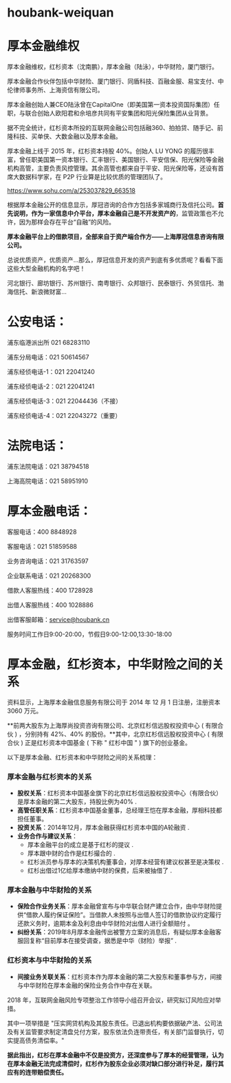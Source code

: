 # houbank-weiquan
# 厚本金融维权

厚本金融维权，红杉资本（沈南鹏），厚本金融（陆泳），中华财险，厦门银行。

厚本金融合作伙伴包括中华财险、厦门银行、同盾科技、百融金服、易宝支付、中伦律师事务所、上海资信有限公司。

厚本金融创始人兼CEO陆泳曾在CapitalOne（即美国第一资本投资国际集团）任职，与联合创始人欧阳君和佘培彦共同有平安集团和阳光保险集团从业背景。

据不完全统计，红杉资本所投的互联网金融公司包括融360、拍拍贷、随手记、前隆科技、买单侠、大数金融以及厚本金融。

厚本金融上线于 2015 年，红杉资本持股 40%。创始人 LU YONG 的履历很丰富，曾任职美国第一资本银行、汇丰银行、美国银行、平安信保、阳光保险等金融机构高管，主要负责风控管理。其余高管也都来自于平安、阳光保险等，还设有首席大数据科学家，在 P2P 行业算是比较优质的管理团队了。

https://www.sohu.com/a/253037829_663518

根据厚本金融公开的信息显示，厚冠咨询的合作方包括多家城商行及信托公司。**首先说明，作为一家信息中介平台，厚本金融自己是不开发资产的**，监管政策也不允许，因为那样会存在平台“自融”的风险。

**厚本金融平台上的借款项目，全部来自于资产端合作方——上海厚冠信息咨询有限公司。**

总说优质资产，优质资产…那么，厚冠信息开发的资产到底有多优质呢？看看下面这些大型金融机构的名字吧！

河北银行、廊坊银行、苏州银行、南粤银行、众邦银行、民泰银行、外贸信托、渤海信托、新浪微财富…

# 公安电话：

浦东临港派出所 021 68283110

浦东分局电话：021 50614567

浦东经侦电话-1：021 22041240 

浦东经侦电话-2：021 22041241

浦东经侦电话-3：021 22044436（不接）

浦东经侦电话-4：021 22043272（重要）

# 法院电话：

浦东法院电话：021 38794518

上海高院电话：021 58951910

# 厚本金融电话：

客服电话：400 8848928

客服电话：021 51859588

业务咨询电话：021 31763597

企业联系电话：021 20268300

借款人客服热线：400 1728928

出借人客服热线：400 1028886

出借客服邮箱：service@houbank.cn

服务时间工作日9:00-20:00，节假日9:00-12:00,13:30-18:00

# 厚本金融，红杉资本，中华财险之间的关系

资料显示，上海厚本金融信息服务有限公司于 2014 年 12 月 1 日注册，注册资本 3060 万元。

**前两大股东为上海厚尚投资咨询有限公司、北京红杉信远股权投资中心 ( 有限合伙 ) ，分别持有 42%、40% 的股份。**其中，北京红杉信远股权投资中心 ( 有限合伙 ) 正是红杉资本中国基金 ( 下称 " 红杉中国 " ) 旗下的创业基金。

以下是厚本金融、红杉资本和中华财险之间的关系梳理：

### 厚本金融与红杉资本的关系

- **股权关系**：红杉资本中国基金旗下的北京红杉信远股权投资中心（有限合伙）是厚本金融的第二大股东，持股比例为40% .
- **高管任职关系**：红杉资本中国基金董事，总经理王恺在厚本金融，厚相科技都担任董事。
- **投资关系**：2014年12月，厚本金融获得红杉资本中国的A轮融资 .
- **业务合作与建议关系**：
  - 厚本金融平台的成立是基于红杉的提议 .
  - 厚本跟中财的合作是红杉撮合的 .
  - 红杉派员参与厚本的决策机构董事会，对厚本经营有建议权甚至是决策权 .
  - 红杉出借过1亿给厚本缴纳中财的保费，后来被抽借了 .

### 厚本金融与中华财险的关系

- **保险合作业务关系**：厚本金融曾宣布与中华联合财产建立合作，由中华财险提供“借款人履约保证保险”。当借款人未按照与出借人签订的借款协议约定履行还款义务时，逾期本金及利息由中华财险对出借人进行全额赔付 。
- **纠纷关系**：2019年8月厚本金融传出被警方立案的消息后，有疑似厚本金融客服回复称“目前厚本在接受调查，据悉是中华（财险）举报” .

### 红杉资本与中华财险的关系

- **间接业务关联关系**：红杉资本作为厚本金融的第二大股东和董事参与方，间接与中华财险在厚本金融的保险业务合作中存在关联。

2018 年，互联网金融风险专项整治工作领导小组召开会议，研究拟订风险应对举措。

其中一项举措是 "压实网贷机构及其股东责任。已退出机构要依据破产法、公司法及有关监管要求制定清盘兑付方案，股东依法负连带责任，有关部门监督执行，切实提高债务清偿率。"

**据此指出，红杉在厚本金融中不仅是投资方，还深度参与了厚本的经营管理，认为在厚本金融无法完成清偿时，红杉作为股东企业必须对缺口部分进行补足，履行其应有的连带赔偿责任。**

